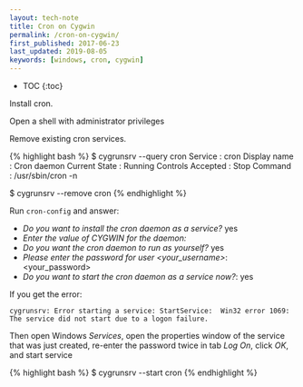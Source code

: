 ```yaml
---
layout: tech-note
title: Cron on Cygwin
permalink: /cron-on-cygwin/
first_published: 2017-06-23
last_updated: 2019-08-05
keywords: [windows, cron, cygwin]
---
```


* TOC
{:toc}

Install cron.

Open a shell with administrator privileges

Remove existing cron services.

{% highlight bash %}
$ cygrunsrv --query cron
Service             : cron
Display name        : Cron daemon
Current State       : Running
Controls Accepted   : Stop
Command             : /usr/sbin/cron -n

$ cygrunsrv --remove cron
{% endhighlight %}

Run `cron-config` and answer:

- *Do you want to install the cron daemon as a service?* yes
- *Enter the value of CYGWIN for the daemon:*
- *Do you want the cron daemon to run as yourself?* yes
- *Please enter the password for user <your_username>*: <your_password>
- *Do you want to start the cron daemon as a service now?*: yes

If you get the error:

```
cygrunsrv: Error starting a service: StartService:  Win32 error 1069:
The service did not start due to a logon failure.
```

Then open Windows *Services*, open the properties window of the service that
was just created,  re-enter the password twice in tab *Log On*, click *OK*, and
start service

{% highlight bash %}
$ cygrunsrv --start cron
{% endhighlight %}
